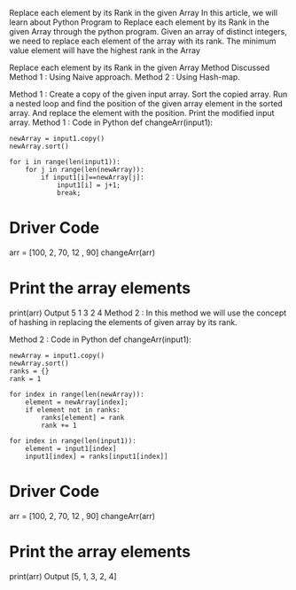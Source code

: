 Replace each element by its Rank in the given Array
In this article, we will learn about Python Program to Replace each element by its Rank in the given Array through the python program. Given an array of distinct integers, we need to replace each element of the array with its rank. The minimum value element will have the highest rank in the Array

Replace each element by its Rank in the given Array
Method Discussed
Method 1 : Using Naive approach.
Method 2 : Using Hash-map.
 

Method 1 :
Create a copy of the given input array.
Sort the copied array.
Run a nested loop and find the position of the given array element in the sorted array.
And replace the element with the position.
Print the modified input array.
Method 1 : Code in Python
def changeArr(input1):
 
    newArray = input1.copy()
    newArray.sort()
     
    for i in range(len(input1)):
        for j in range(len(newArray)):
            if input1[i]==newArray[j]:
                input1[i] = j+1;
                break;
    
# Driver Code
arr = [100, 2, 70, 12 , 90]
changeArr(arr)
# Print the array elements
print(arr)
Output
5 1 3 2 4
Method 2 :
In this method we will use the concept of hashing in replacing the elements of given array by its rank.

Method 2 : Code in Python
def changeArr(input1):
 
    newArray = input1.copy()
    newArray.sort()
    ranks = {}
    rank = 1
     
    for index in range(len(newArray)):
        element = newArray[index];
        if element not in ranks:
            ranks[element] = rank
            rank += 1
         
    for index in range(len(input1)):
        element = input1[index]
        input1[index] = ranks[input1[index]]
 
# Driver Code
arr = [100, 2, 70, 12 , 90]
changeArr(arr)
# Print the array elements
print(arr)
Output
[5, 1, 3, 2, 4]
